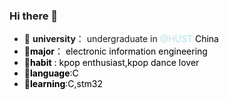 ### Hi there 👋

<!--
**Keminae/keminae** is a ✨ _special_ ✨ repository because its `README.md` (this file) appears on your GitHub profile.

Here are some ideas to get you started:

- 🔭 I’m currently working on ...
- 🌱 I’m currently learning ...
- 👯 I’m looking to collaborate on ...
- 🤔 I’m looking for help with ...
- 💬 Ask me about ...
- 📫 How to reach me: ...
- 😄 Pronouns: ...
- ⚡ Fun fact: ...
-->
- :school: **university**： undergraduate in <font color=Powderblue>@HUST <font color=black>China
- :book:**major**： electronic information engineering
- :dancer:**habit** : kpop enthusiast,kpop dance lover
- :star2:**language**:C
- 🌱**learning**:C,stm32
